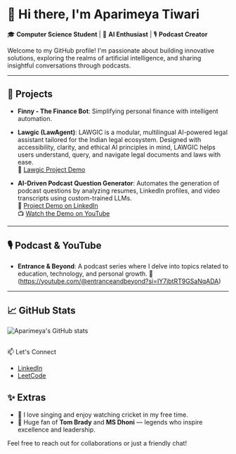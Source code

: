 # 👋 Hi there, I'm Aparimeya Tiwari

🎓 **Computer Science Student** | 🤖 **AI Enthusiast** | 🎙️ **Podcast Creator**

Welcome to my GitHub profile! I'm passionate about building innovative solutions, exploring the realms of artificial intelligence, and sharing insightful conversations through podcasts.

---

## 🚀 Projects

- **Finny - The Finance Bot**: Simplifying personal finance with intelligent automation.
- **Lawgic (LawAgent)**: LAWGIC is a modular, multilingual AI-powered legal assistant tailored for the Indian legal ecosystem. Designed with accessibility, clarity, and ethical AI principles in mind, LAWGIC helps users understand, query, and navigate legal documents and laws with ease.  
  🔗 [Lawgic Project Demo](https://youtu.be/a1v9YRu0rsA?si=j2qVwgf2dhAwzGnc)

- **AI-Driven Podcast Question Generator**: Automates the generation of podcast questions by analyzing resumes, LinkedIn profiles, and video transcripts using custom-trained LLMs.  
  🔗 [Project Demo on LinkedIn](https://www.linkedin.com/posts/aparimeya-tiwari-76a252252_ai-podcasttech-flask-activity-7295121244184571905-UpkG?utm_source=share&utm_medium=member_desktop&rcm=ACoAAD5UHsIB-PVwauGMLRdlUCzYReZ7xQuEl-g)  
  📺 [Watch the Demo on YouTube](https://youtu.be/gjWOJteTW6M?si=gJXdZT0cKq_LC5Gt)

---

## 🎙️ Podcast & YouTube

- **Entrance & Beyond**: A podcast series where I delve into topics related to education, technology, and personal growth. 
  🎥 (https://youtube.com/@entranceandbeyond?si=IY7jbtRT9GSaNqADA)

---

## 📈 GitHub Stats

![Aparimeya's GitHub stats](https://github-readme-stats.vercel.app/api?username=AparimeyaTiwari&show_icons=true&theme=radical)
## 

📫 Let's Connect

- [LinkedIn](https://www.linkedin.com/in/aparimeya-tiwari-76a252252/)
- [LeetCode](https://leetcode.com/u/Aparimeya_Tiwari/)


## ✨ Extras
- 🎵 I love singing and enjoy watching cricket in my free time.
- 🏏 Huge fan of **Tom Brady** and **MS Dhoni** — legends who inspire excellence and leadership.

Feel free to reach out for collaborations or just a friendly chat!

